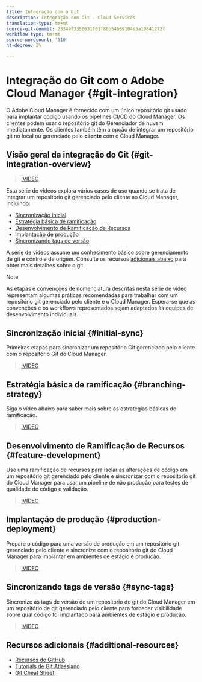 ```yaml
---
title: Integração com o Git
description: Integração com Git - Cloud Services
translation-type: tm+mt
source-git-commit: 23349f3350631f61f80b54b69104e5a19841272f
workflow-type: tm+mt
source-wordcount: '310'
ht-degree: 2%

---
```



# Integração do Git com o Adobe Cloud Manager {#git-integration}

O Adobe Cloud Manager é fornecido com um único repositório git usado para implantar código usando os pipelines CI/CD do Cloud Manager. Os clientes podem usar o repositório git do Gerenciador de nuvem imediatamente. Os clientes também têm a opção de integrar um repositório git no local ou gerenciado pelo **cliente** com o Cloud Manager.

## Visão geral da integração do Git {#git-integration-overview}

>[!VIDEO](https://video.tv.adobe.com/v/28710/)

Esta série de vídeos explora vários casos de uso quando se trata de integrar um repositório git gerenciado pelo cliente ao Cloud Manager, incluindo:

* [Sincronização inicial](#initial-sync)
* [Estratégia básica de ramificação](#branching-strategy)
* [Desenvolvimento de Ramificação de Recursos](#feature-development)
* [Implantação de produção](#production-deployment)
* [Sincronizando tags de versão](#sync-tags)

A série de vídeos assume um conhecimento básico sobre gerenciamento de git e controle de origem. Consulte os recursos [adicionais abaixo](#additional-resources) para obter mais detalhes sobre o git.

>[!NOTE]
>
>As etapas e convenções de nomenclatura descritas nesta série de vídeo representam algumas práticas recomendadas para trabalhar com um repositório git gerenciado pelo cliente e o Cloud Manager. Espera-se que as convenções e os workflows representados sejam adaptados às equipes de desenvolvimento individuais.

## Sincronização inicial {#initial-sync}

Primeiras etapas para sincronizar um repositório Git gerenciado pelo cliente com o repositório Git do Cloud Manager.

>[!VIDEO](https://video.tv.adobe.com/v/28711/?quality=12)

## Estratégia básica de ramificação {#branching-strategy}

Siga o vídeo abaixo para saber mais sobre as estratégias básicas de ramificação.

>[!VIDEO](https://video.tv.adobe.com/v/28712/?quality=12)

## Desenvolvimento de Ramificação de Recursos {#feature-development}

Use uma ramificação de recursos para isolar as alterações de código em um repositório git gerenciado pelo cliente e sincronizar com o repositório git do Cloud Manager para usar um pipeline de não produção para testes de qualidade de código e validação.

>[!VIDEO](https://video.tv.adobe.com/v/28723/?quality=12)

## Implantação de produção {#production-deployment}

Prepare o código para uma versão de produção em um repositório git gerenciado pelo cliente e sincronize com o repositório git do Cloud Manager para implantar em ambientes de estágio e produção.

>[!VIDEO](https://video.tv.adobe.com/v/28724/?quality=12)

## Sincronizando tags de versão {#sync-tags}

Sincronize as tags de versão de um repositório de git do Cloud Manager em um repositório de git gerenciado pelo cliente para fornecer visibilidade sobre qual código foi implantado para ambientes de estágio e produção.

>[!VIDEO](https://video.tv.adobe.com/v/28725/?quality=12)

## Recursos adicionais {#additional-resources}

* [Recursos do GitHub](https://try.github.io)
* [Tutorials de Git Atlassiano](https://www.atlassian.com/git/tutorials/what-is-version-control)
* [Git Cheat Sheet](https://education.github.com/git-cheat-sheet-education.pdf)